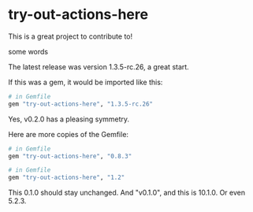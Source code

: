 # try-out-actions-here
This is a great project to contribute to!

some words

The latest release was version 1.3.5-rc.26, a great start. 

If this was a gem, it would be imported like this:
```ruby
# in Gemfile
gem "try-out-actions-here", "1.3.5-rc.26"
```
Yes, v0.2.0 has a pleasing symmetry.

Here are more copies of the Gemfile:
```ruby
# in Gemfile
gem "try-out-actions-here", "0.8.3"
```
```ruby
# in Gemfile
gem "try-out-actions-here", "1.2"
```
This 0.1.0 should stay unchanged. And "v0.1.0", and this is 10.1.0. Or even 5.2.3.
